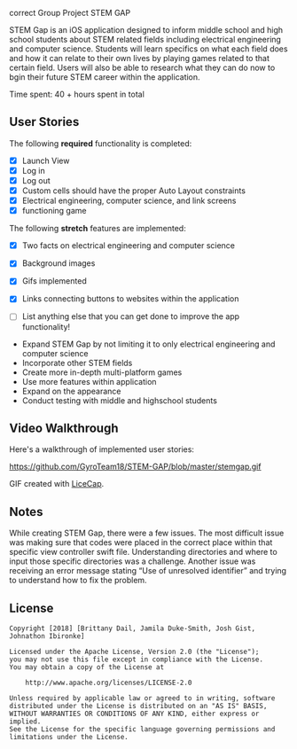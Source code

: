 correct Group Project STEM GAP

STEM Gap is an iOS application designed to inform middle school and high school students about STEM related fields including electrical engineering and computer science. Students will learn specifics on what each field does and how it can relate to their own lives by playing games related to that certain field. Users will also be able to research what they can do now to bgin their future STEM career within the application.


Time spent:  40 + hours spent in total

## User Stories

The following **required** functionality is completed:

- [X] Launch View
- [X] Log in 
- [X] Log out
- [X] Custom cells should have the proper Auto Layout constraints
- [X] Electrical engineering, computer science, and link screens
- [X] functioning game

The following **stretch** features are implemented:
- [X] Two facts on electrical engineering and computer science
- [X] Background images
- [X] Gifs implemented 
- [X] Links connecting buttons to websites within the application


- [ ] List anything else that you can get done to improve the app functionality!
- Expand STEM Gap by not limiting it to only electrical engineering and computer science
- Incorporate other STEM fields
- Create more in-depth multi-platform games
- Use more features within application
- Expand on the appearance
- Conduct testing with middle and highschool students



## Video Walkthrough

Here's a walkthrough of implemented user stories:

https://github.com/GyroTeam18/STEM-GAP/blob/master/stemgap.gif

GIF created with [LiceCap](http://www.cockos.com/licecap/).

## Notes

While creating STEM Gap, there were a few issues. The most difficult issue was making sure that codes were placed in the correct place within that specific view controller swift file. Understanding directories and where to input those specific directories was a challenge. Another issue was receiving an error message stating “Use of unresolved identifier” and trying to understand how to fix the problem.

## License

    Copyright [2018] [Brittany Dail, Jamila Duke-Smith, Josh Gist, Johnathon Ibironke]

    Licensed under the Apache License, Version 2.0 (the "License");
    you may not use this file except in compliance with the License.
    You may obtain a copy of the License at

        http://www.apache.org/licenses/LICENSE-2.0

    Unless required by applicable law or agreed to in writing, software
    distributed under the License is distributed on an "AS IS" BASIS,
    WITHOUT WARRANTIES OR CONDITIONS OF ANY KIND, either express or implied.
    See the License for the specific language governing permissions and
    limitations under the License.
